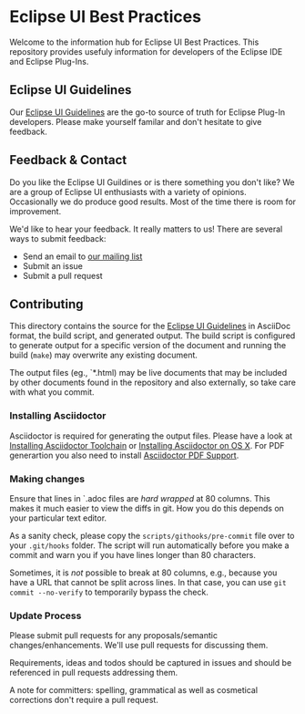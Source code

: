 Eclipse UI Best Practices
=========================

Welcome to the information hub for Eclipse UI Best Practices. This repository provides
usefuly information for developers of the Eclipse IDE and Eclipse Plug-Ins.


Eclipse UI Guidelines
---------------------

Our [Eclipse UI Guidelines](eclipse_ui_guidelines.adoc) are the go-to source of truth
for Eclipse Plug-In developers. Please make yourself familar and don't hesitate to
give feedback.


Feedback & Contact
------------------

Do you like the Eclipse UI Guildines or is there something you don't like?
We are a group of Eclipse UI enthusiasts with a variety of opinions.
Occasionally we do produce good results. Most of the time there is room for improvement.

We'd like to hear your feedback. It really matters to us! There are several ways
to submit feedback:
* Send an email to [our mailing list](https://dev.eclipse.org/mailman/listinfo/ui-best-practices-working-group)
* Submit an issue
* Submit a pull request


Contributing
------------

This directory contains the source for the [Eclipse UI Guidelines](eclipse_ui_guidelines.adoc)
in AsciiDoc format, the build script, and generated output. The build script is
configured to generate output for a specific version of the document and running
the build (`make`) may overwrite any existing document.

The output files (eg., `*.html) may be live documents that may be included by other documents
found in the repository and also externally, so take care with what you commit.

### Installing Asciidoctor
Asciidoctor is required for generating the output files. Please have a look at
[Installing Asciidoctor Toolchain](http://asciidoctor.org/docs/install-toolchain/)
or [Installing Asciidoctor on OS X](http://asciidoctor.org/docs/install-asciidoctor-osx/).
For PDF generartion you also need to install
[Asciidoctor PDF Support](http://asciidoctor.org/docs/convert-asciidoc-to-pdf/).

### Making changes
Ensure that lines in `.adoc files are *hard wrapped* at 80 columns. This makes it
much easier to view the diffs in git. How you do this depends on your particular
text editor.

As a sanity check, please copy the `scripts/githooks/pre-commit` file over to your
`.git/hooks` folder. The script will run automatically before you make a commit
and warn you if you have lines longer than 80 characters.

Sometimes, it is *not* possible to break at 80 columns, e.g., because you have a
URL that cannot be split across lines. In that case, you can use `git commit
--no-verify` to temporarily bypass the check.

### Update Process
Please submit pull requests for any proposals/semantic changes/enhancements.
We'll use pull requests for discussing them.

Requirements, ideas and todos should be captured in issues and should be referenced
in pull requests addressing them.

A note for committers: spelling, grammatical as well as cosmetical corrections
don't require a pull request.
